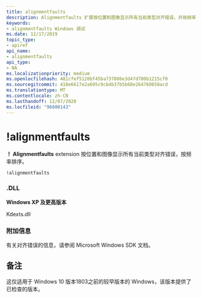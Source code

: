 ```yaml
---
title: alignmentfaults
description: Alignmentfaults 扩展按位置和图像显示所有当前类型对齐错误，并按频率排序。
keywords:
- alignmentfaults Windows 调试
ms.date: 12/17/2019
topic_type:
- apiref
api_name:
- alignmentfaults
api_type:
- NA
ms.localizationpriority: medium
ms.openlocfilehash: 481cfef5120bf45ba737886e3d47d780b1215cf0
ms.sourcegitcommit: 418e6617e2a695c9cb4b37b5b60e264760858acd
ms.translationtype: MT
ms.contentlocale: zh-CN
ms.lasthandoff: 12/07/2020
ms.locfileid: "96800143"
---
```

# <a name="alignmentfaults"></a>!alignmentfaults


**！ Alignmentfaults** extension 按位置和图像显示所有当前类型对齐错误，按频率排序。

```dbgcmd
!alignmentfaults
```

### <a name="span-iddllspanspan-iddllspandll"></a><span id="DLL"></span><span id="dll"></span>.DLL

<p><strong>Windows XP 及更高版本</strong></p>
<p>Kdexts.dll</p>

 
### <a name="span-idadditional_informationspanspan-idadditional_informationspanspan-idadditional_informationspanadditional-information"></a><span id="Additional_Information"></span><span id="additional_information"></span><span id="ADDITIONAL_INFORMATION"></span>附加信息

有关对齐错误的信息，请参阅 Microsoft Windows SDK 文档。

<a name="remarks"></a>备注
-------

这仅适用于 Windows 10 版本1803之前的较早版本的 Windows，该版本提供了已检查的版本。

